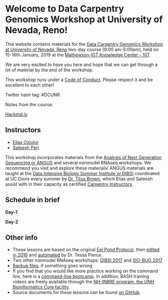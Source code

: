 Welcome to Data Carpentry Genomics Workshop at University of Nevada, Reno!
===

This website contains materials for the [Data Carpentry Genomics Workshop at University of Nevada, Reno](https://sateeshperi.github.io/2019-01-15-reno/) two-day course (9:00 am-5:00pm), held on 15-16th January, 2019 at the [Mathewson-IGT Knowledge Center - 107](https://library.unr.edu/).

We are very excited to have you here and hope that we can get through a lot of material by the end of the workshop.

This workshop runs under a [Code of Conduct](code_of_conduct.html). Please respect it and be excellent to each other!

Twitter hash tag: #DCUNR 

Notes from the course: 

[Hackmd.io](https://hackmd.io/7MqCeQo3RnqMDiZMZBXi7Q#)

## Instructors

* [Elias Oziolor](https://oziolor.wordpress.com/)
* [Sateesh Peri](https://sateeshperi.github.io/)

This workshop incorporates materials from the [Analysis of Next Generation Sequencing or ANGUS](https://angus.readthedocs.io/en/2018/) and several nonmodel RNAseq workshops. We recommend you visit and explore these materials! ANGUS materials are taught at the [Data Intensive Biology Summer Institute or DIBSI](http://ivory.idyll.org/dibsi/) coordinated at UC Davis every summer by [Dr. Titus Brown](http://ivory.idyll.org/lab), which Elias and Sateesh assist with in their capacity as certified [Carpentry Instructors](https://software-carpentry.org/blog/2017/09/merger.html).

## Schedule in brief

**Day-1**



**Day-2**


## Other info

* These lessons are based on the original [Eel Pond Protocol](https://khmer-protocols.readthedocs.io/en/ctb/mrnaseq/index.html), then [edited in 2016](https://eel-pond.readthedocs.io/en/latest/) and [automated](https://github.com/dib-lab/eelpond) by Dr. Tessa Pierce.
* Two other nonmodel RNAseq workshops: [DIBSI 2017](https://dibsi-rnaseq.readthedocs.io/en/latest/) and [SIO-BUG 2017](https://rnaseq-workshop-2017.readthedocs.io/en/latest/index.html)
* [Backup files](backup.html), if something goes wrong
* If you find that you would like more practice working on the command line, here is a [command-line bootcamp](http://rik.smith-unna.com/command_line_bootcamp/?id=yk822u2rpo). In addition, BASH training videos are freely available through the [NH-INBRE program, the UNH Bioinformatics Core facility](http://nhinbre.org/bioinformatics-modules/).
* Source documents for these lessons can be found [on GitHub](https://github.com/WhiteheadLab/2018-setacna-rnaseq/).
